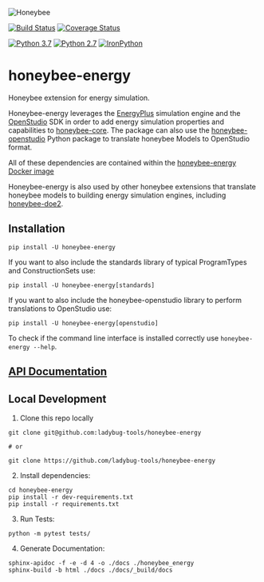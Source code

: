 ![Honeybee](http://www.ladybug.tools/assets/img/honeybee.png)

[![Build Status](https://github.com/ladybug-tools/honeybee-energy/workflows/CI/badge.svg)](https://github.com/ladybug-tools/honeybee-energy/actions)
[![Coverage Status](https://coveralls.io/repos/github/ladybug-tools/honeybee-energy/badge.svg?branch=master)](https://coveralls.io/github/ladybug-tools/honeybee-energy)

[![Python 3.7](https://img.shields.io/badge/python-3.7-blue.svg)](https://www.python.org/downloads/release/python-370/) [![Python 2.7](https://img.shields.io/badge/python-2.7-green.svg)](https://www.python.org/downloads/release/python-270/) [![IronPython](https://img.shields.io/badge/ironpython-2.7-red.svg)](https://github.com/IronLanguages/ironpython2/releases/tag/ipy-2.7.8/)

# honeybee-energy

Honeybee extension for energy simulation.

Honeybee-energy leverages the [EnergyPlus](https://github.com/NREL/EnergyPlus)
simulation engine and the [OpenStudio](https://github.com/NREL/OpenStudio)
SDK in order to add energy simulation properties and capabilities to
[honeybee-core](https://github.com/ladybug-tools/honeybee-core). The package can also
use the [honeybee-openstudio](https://github.com/ladybug-tools/honeybee-openstudio)
Python package to translate honeybee Models to OpenStudio format.

All of these dependencies are contained within the [honeybee-energy Docker image](https://hub.docker.com/r/ladybugtools/honeybee-energy)

Honeybee-energy is also used by other honeybee extensions that translate honeybee
models to building energy simulation engines, including [honeybee-doe2](https://github.com/ladybug-tools/honeybee-doe2).

## Installation

`pip install -U honeybee-energy`

If you want to also include the standards library of typical ProgramTypes and
ConstructionSets use:

`pip install -U honeybee-energy[standards]`

If you want to also include the honeybee-openstudio library to perform translations
to OpenStudio use:

`pip install -U honeybee-energy[openstudio]`

To check if the command line interface is installed correctly use `honeybee-energy --help`.

## [API Documentation](http://ladybug-tools.github.io/honeybee-energy/docs)

## Local Development

1. Clone this repo locally
```console
git clone git@github.com:ladybug-tools/honeybee-energy

# or

git clone https://github.com/ladybug-tools/honeybee-energy
```
2. Install dependencies:
```console
cd honeybee-energy
pip install -r dev-requirements.txt
pip install -r requirements.txt
```

3. Run Tests:
```console
python -m pytest tests/
```

4. Generate Documentation:
```console
sphinx-apidoc -f -e -d 4 -o ./docs ./honeybee_energy
sphinx-build -b html ./docs ./docs/_build/docs
```
